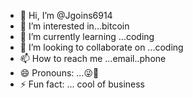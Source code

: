 - 👋 Hi, I’m @Jgoins6914
- 👀 I’m interested in...bitcoin
- 🌱 I’m currently learning ...coding 
- 💞️ I’m looking to collaborate on ...coding
- 📫 How to reach me ...email..phone
- 😄 Pronouns: ...😜🥵
- ⚡ Fun fact: ... cool of business 

<!---
Jgoins6914/Jgoins6914 is a ✨ special ✨ repository because its `README.md` (this file) appears on your GitHub profile.
You can click the Preview link to take a look at your changes.
--->
